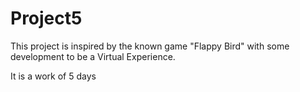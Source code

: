# Project5
 

This project is inspired by the known game "Flappy Bird" with some development to be a Virtual Experience. 

It is a work of 5 days